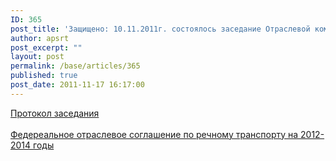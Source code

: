 ```yaml
---
ID: 365
post_title: 'Защищено: 10.11.2011г. состоялось заседание Отраслевой комиссии'
author: apsrt
post_excerpt: ""
layout: post
permalink: /base/articles/365
published: true
post_date: 2011-11-17 16:17:00
---
```

<a href="http://apsrt.ru/docs/Protokol_2_s_izmeneniyami_APSRT.doc">Протокол заседания</a><br />
<br />
<a href="http://www.apsrt.ru/docs/Soglreka12-14.doc">Федереальное отраслевое соглашение по речному транспорту на 2012-2014 годы</a>
